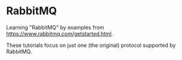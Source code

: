 # RabbitMQ
Learning "RabbitMQ" by examples from https://www.rabbitmq.com/getstarted.html.

These tutorials focus on just one (the original) protocol supported by RabbitMQ.
